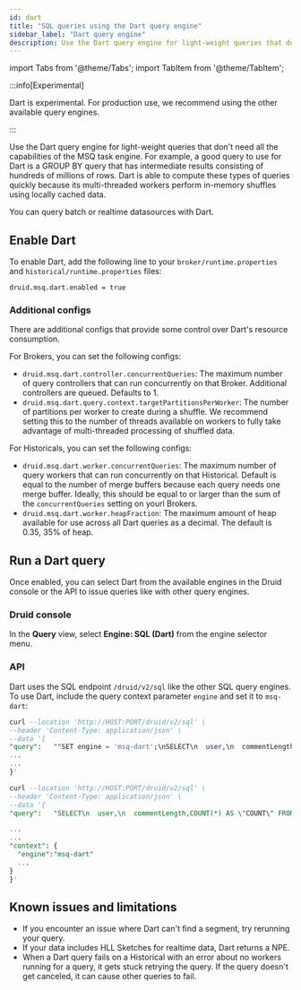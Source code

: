 ```yaml
---
id: dart
title: "SQL queries using the Dart query engine"
sidebar_label: "Dart query engine"
description: Use the Dart query engine for light-weight queries that don't need all the capabilities of the MSQ task engine.
---
```


import Tabs from '@theme/Tabs';
import TabItem from '@theme/TabItem';

:::info[Experimental]

Dart is experimental. For production use, we recommend using the other available query engines.

:::


Use the Dart query engine for light-weight queries that don't need all the capabilities of the MSQ task engine. For example, a good query to use for Dart is a GROUP BY query that has intermediate results consisting of hundreds of millions of rows. Dart is able to compute these types of queries quickly because its multi-threaded workers perform in-memory shuffles using locally cached data. 

You can query batch or realtime datasources with Dart.

## Enable Dart

To enable Dart, add the following line to your `broker/runtime.properties` and `historical/runtime.properties` files:

```
druid.msq.dart.enabled = true
```

### Additional configs

There are additional configs that provide some control over Dart's resource consumption.

For Brokers, you can set the following configs:

- `druid.msq.dart.controller.concurrentQueries`: The maximum number of query controllers that can run concurrently on that Broker. Additional controllers are queued. Defaults to 1.
- `druid.msq.dart.query.context.targetPartitionsPerWorker`: The number of partitions per worker to create during a shuffle. We recommend setting this to the number of threads available on workers to fully take advantage of multi-threaded processing of shuffled data.

For Historicals, you can set the following configs:

- `druid.msq.dart.worker.concurrentQueries`: The maximum number of query workers that can run concurrently on that Historical. Default is equal to the number of merge buffers because each query needs one merge buffer. Ideally, this should be equal to or larger than the sum of the `concurrentQueries` setting on yourl Brokers.
- `druid.msq.dart.worker.heapFraction`: The maximum amount of heap available for use across all Dart queries as a decimal. The default is 0.35, 35% of heap.


## Run a Dart query

Once enabled, you can select Dart from the available engines in the Druid console or the API to issue queries like with other query engines.

### Druid console

In the **Query** view, select **Engine: SQL (Dart)** from the engine selector menu.

### API

Dart uses the SQL endpoint `/druid/v2/sql` like the other SQL query engines. To use Dart, include the query context parameter `engine` and set it to `msq-dart`:

<Tabs>
  <TabItem value="SET" label="SET" default>
    
  ```sql
  curl --location 'http://HOST:PORT/druid/v2/sql' \
--header 'Content-Type: application/json' \
--data '{
  "query":   ""SET engine = 'msq-dart';\nSELECT\n  user,\n  commentLength,COUNT(*) AS \"COUNT\" FROM wikipedia \nGROUP BY 1, 2 \nORDER BY 2 DESC",
  ...
  ...
}'
  ```

  </TabItem>
  <TabItem value="context_block" label="Context block">
    
  ```sql
  curl --location 'http://HOST:PORT/druid/v2/sql' \
  --header 'Content-Type: application/json' \
  --data '{
  "query":   "SELECT\n  user,\n  commentLength,COUNT(*) AS \"COUNT\" FROM wikipedia \nGROUP BY 1, 2 \nORDER BY 2 DESC",

  ...
  ...
  "context": {
    "engine":"msq-dart"
    ...
  }
  }'
  ```

  </TabItem>
  </Tabs>

  ## Known issues and limitations

  - If you encounter an issue where Dart can't find a segment, try rerunning your query. 
  - If your data includes HLL Sketches for realtime data, Dart returns a NPE.
  - When a Dart query fails on a Historical with an error about no workers running for a query, it gets stuck retrying the query. If the query doesn't get canceled, it can cause other queries to fail.